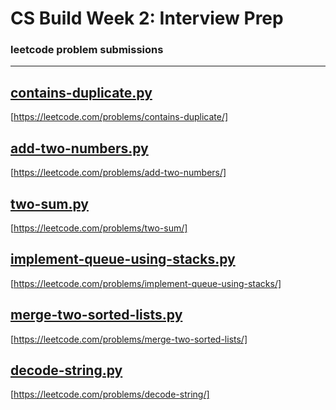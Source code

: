 # CS Build Week 2: Interview Prep


### leetcode problem submissions  
---
## [contains-duplicate.py](https://github.com/CSLSDS/CS-Build-Week-2/blob/cs/contains-duplicate.py "contains-duplicate.py")  
[https://leetcode.com/problems/contains-duplicate/]   

## [add-two-numbers.py](https://github.com/CSLSDS/CS-Build-Week-2/blob/cs/add-two-numbers.py "add-two-numbers.py")  
[https://leetcode.com/problems/add-two-numbers/]  

## [two-sum.py](https://github.com/CSLSDS/CS-Build-Week-2/blob/cs/two-sum.py "two-sum.py")  
[https://leetcode.com/problems/two-sum/]  

## [implement-queue-using-stacks.py](https://github.com/CSLSDS/CS-Build-Week-2/blob/cs/implement-queue-using-stacks.py "implement-queue-using-stacks.py")  
[https://leetcode.com/problems/implement-queue-using-stacks/]  

## [merge-two-sorted-lists.py](https://github.com/CSLSDS/CS-Build-Week-2/blob/cs/merge-two-sorted-lists.py "merge-two-sorted-lists.py")  
[https://leetcode.com/problems/merge-two-sorted-lists/]  

## [decode-string.py](https://github.com/CSLSDS/CS-Build-Week-2/blob/cs/decode-string.py "decode-string.py")  
[https://leetcode.com/problems/decode-string/]   

